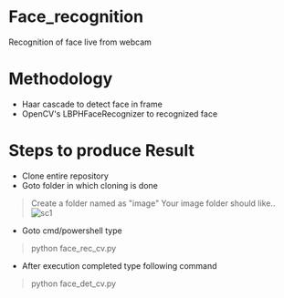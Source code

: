 # Face_recognition
Recognition of face live from webcam

# Methodology
- Haar cascade to detect face in frame
- OpenCV's LBPHFaceRecognizer to recognized face

# Steps to produce Result
- Clone entire repository
- Goto folder in which cloning is done 
> Create a folder named as "image" 
> Your image folder should like..
![sc1](https://user-images.githubusercontent.com/36638657/44214919-d671a480-a18e-11e8-9382-8b3a2e2cea25.png)
- Goto cmd/powershell type
> python face_rec_cv.py
- After execution completed type following command
> python face_det_cv.py

